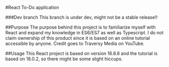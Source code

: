 #React To-Do application

###Dev branch
This branch is under dev, might not be a stable release!!

##Purpose
The purpose behind this project is to familiarize myself with React and expand my knowledge in ES6/ES7 as well as Typescript. I do not claim ownership of this product since it is based on an online tutorial accessible by anyone. Credit goes to Traversy Media on YouTube.

##Usage
This React project is based on version 16.8.6 and the tutorial is based on 16.0.2, so there might be some slight hiccups.